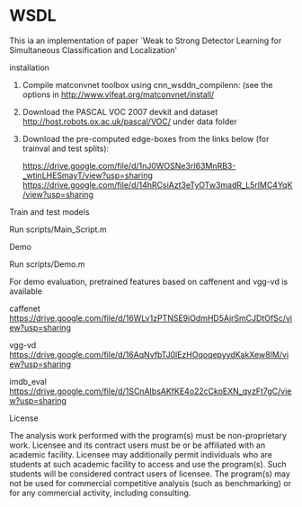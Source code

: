 # WSDL
This ia an implementation of paper 
`Weak to Strong Detector Learning for Simultaneous Classification and Localization'

installation
1. Compile matconvnet toolbox using cnn_wsddn_compilenn: (see the options in http://www.vlfeat.org/matconvnet/install/

2. Download the PASCAL VOC 2007 devkit and dataset http://host.robots.ox.ac.uk/pascal/VOC/ under data folder

3. Download the pre-computed edge-boxes from the links below (for trainval and test splits):

    https://drive.google.com/file/d/1nJ0WOSNe3rI63MnRB3-_wtinLHESmayT/view?usp=sharing
    https://drive.google.com/file/d/14hRCsiAzt3eTyOTw3madR_L5rlMC4YqK/view?usp=sharing

Train and test models

Run scripts/Main_Script.m 

Demo

Run scripts/Demo.m

For demo evaluation, pretrained features based on caffenent and vgg-vd is available 

caffenet   https://drive.google.com/file/d/16WLv1zPTNSE9iOdmHD5AjrSmCJDtOfSc/view?usp=sharing

vgg-vd     https://drive.google.com/file/d/16AqNvfbTJ0lEzHOqoqepyydKakXew8IM/view?usp=sharing 

imdb_eval  https://drive.google.com/file/d/1SCnAIbsAKfKE4o22cCkoEXN_qvzFt7gC/view?usp=sharing


License

The analysis work performed with the program(s) must be non-proprietary work. Licensee and its contract users must be or be affiliated with an academic facility. Licensee may additionally permit individuals who are students at such academic facility to access and use the program(s). Such students will be considered contract users of licensee. The program(s) may not be used for commercial competitive analysis (such as benchmarking) or for any commercial activity, including consulting.
